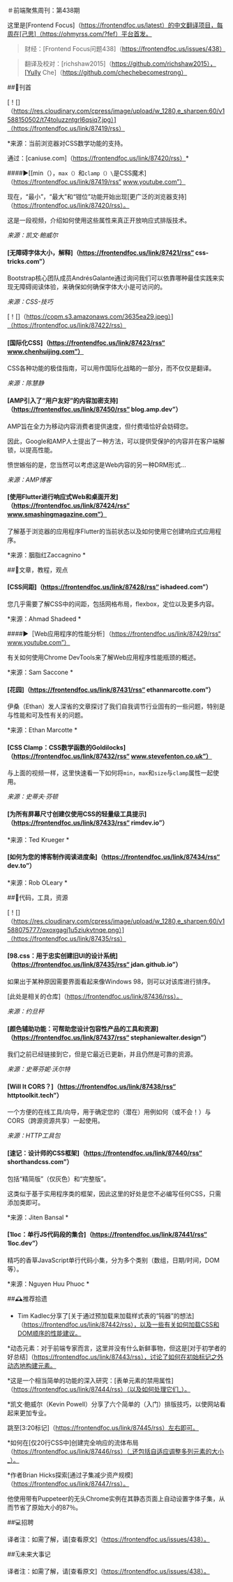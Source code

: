 ＃前端聚焦周刊：第438期

这里是[Frontend Focus]（https://frontendfoc.us/latest）的中文翻译项目，每周在[己思]（https://ohmyrss.com/?fef）平台首发。

>财经：[Frontend Focus问题438]（https://frontendfoc.us/issues/438）

>

>翻译及校对：[richshaw2015]（https://github.com/richshaw2015），[Yully Che]（https://github.com/chechebecomestrong）

##🚀刊首

[！[]（https://res.cloudinary.com/cpress/image/upload/w_1280,e_sharpen:60/v1588150502/t74toluzzntgrl6qsiq7.jpg）]（https://frontendfoc.us/link/87419/rss）

*来源：当前浏览器对CSS数学功能的支持。

通过：[caniuse.com]（https://frontendfoc.us/link/87420/rss）*

####▶[[min（），`max（）`和`clamp（）\`是CSS魔术]（https://frontendfoc.us/link/87419/rss“ www.youtube.com”）

现在，“最小”，“最大”和“钳位”功能开始出现[更广泛的浏览器支持]（https://frontendfoc.us/link/87420/rss）。

这是一段视频，介绍如何使用这些属性来真正开放响应式排版技术。

*来源：凯文·鲍威尔*

#### [无障碍字体大小，解释]（https://frontendfoc.us/link/87421/rss“ css-tricks.com”）

Bootstrap核心团队成员AndrésGalante通过询问我们可以依靠哪种最佳实践来实现无障碍阅读体验，来确保如何确保字体大小是可访问的。

*来源：CSS-技巧*

[！[]（https://copm.s3.amazonaws.com/3635ea29.jpeg）]（https://frontendfoc.us/link/87422/rss）

#### [国际化CSS]（https://frontendfoc.us/link/87423/rss“ www.chenhuijing.com”）

CSS各种功能的极佳指南，可以用作国际化战略的一部分，而不仅仅是翻译。

*来源：陈慧静*

#### [AMP引入了“用户友好”的内容加密支持]（https://frontendfoc.us/link/87450/rss“ blog.amp.dev”）

AMP旨在全力为移动内容消费者提供速度，但付费墙恰好会妨碍您。

因此，Google和AMP人士提出了一种方法，可以提供受保护的内容并在客户端解锁，以提高性能。

愤世嫉俗的是，您当然可以考虑这是Web内容的另一种DRM形式...

*来源：AMP博客*

#### [使用Flutter进行响应式Web和桌面开发]（https://frontendfoc.us/link/87424/rss“ www.smashingmagazine.com”）

了解基于浏览器的应用程序Flutter的当前状态以及如何使用它创建响应式应用程序。

*来源：胭脂红Zaccagnino *

##📙文章，教程，观点

#### [CSS间距]（https://frontendfoc.us/link/87428/rss“ ishadeed.com”）

您几乎需要了解CSS中的间距，包括网格布局，flexbox，定位以及更多内容。

*来源：Ahmad Shadeed *

####▶［Web应用程序的性能分析］（https://frontendfoc.us/link/87429/rss“ www.youtube.com”）

有关如何使用Chrome DevTools来了解Web应用程序性能瓶颈的概述。

*来源：Sam Saccone *

#### [花园]（https://frontendfoc.us/link/87431/rss“ ethanmarcotte.com”）

伊桑（Ethan）发人深省的文章探讨了我们自我调节行业固有的一些问题，特别是与性能和可及性有关的问题。

*来源：Ethan Marcotte *

#### [CSS Clamp：CSS数学函数的Goldilocks]（https://frontendfoc.us/link/87432/rss“ www.stevefenton.co.uk”）

与上面的视频一样，这里快速看一下如何将`min`，`max`和`size`与`clamp`属性一起使用。

*来源：史蒂夫·芬顿*

#### [为所有屏幕尺寸创建仅使用CSS的轻量级工具提示]（https://frontendfoc.us/link/87433/rss“ rimdev.io”）

*来源：Ted Krueger *

#### [如何为您的博客制作阅读进度条]（https://frontendfoc.us/link/87434/rss“ dev.to”）

*来源：Rob OLeary *

##🔧代码，工具，资源

[！[]（https://res.cloudinary.com/cpress/image/upload/w_1280,e_sharpen:60/v1588075777/qxoxgagj1u5ziukvtnqe.png）]（https://frontendfoc.us/link/87435/rss）

#### [98.css：用于忠实创建旧UI的设计系统]（https://frontendfoc.us/link/87435/rss“ jdan.github.io”）

如果出于某种原因需要界面看起来像Windows 98，则可以对该库进行排序。

[此处是相关的仓库]（https://frontendfoc.us/link/87436/rss）。

*来源：约旦秤*

#### [颜色辅助功能：可帮助您设计包容性产品的工具和资源]（https://frontendfoc.us/link/87437/rss“ stephaniewalter.design”）

我们之前已经链接到它，但是它最近已更新，并且仍然是可靠的资源。

*来源：史蒂芬妮·沃尔特*

#### [Will It CORS？]（https://frontendfoc.us/link/87438/rss“ httptoolkit.tech”）

一个方便的在线工具/向导，用于确定您的（潜在）用例如何（或不会！）与CORS（跨源资源共享）一起使用。

*来源：HTTP工具包*

#### [速记：设计师的CSS框架]（https://frontendfoc.us/link/87440/rss“ shorthandcss.com”）

包括“精简版”（仅灰色）和“完整版”。

这类似于基于实用程序类的框架，因此这里的好处是您不必编写任何CSS，只需添加类即可。

*来源：Jiten Bansal *

#### [1loc：单行JS代码段的集合]（https://frontendfoc.us/link/87441/rss“ 1loc.dev”）

精巧的香草JavaScript单行代码小集，分为多个类别（数组，日期/时间，DOM等）。

*来源：Nguyen Huu Phuoc *

##🕰推荐拾遗

* Tim Kadlec分享了[关​​于通过预加载来加载样式表的“钝器”的想法]（https://frontendfoc.us/link/87442/rss），以及一些有关如何加载CSS和DOM顺序的性能建议。

*动态元素：对于前端专家而言，这里并没有什么新鲜事物，但这是[对于初学者的好总结]（https://frontendfoc.us/link/87443/rss），讨论了如何在初始标记之外动态地构建元素。

*这是一个相当简单的功能的深入研究：[表单元素的禁用属性]（https://frontendfoc.us/link/87444/rss）（以及如何处理它们_）。

*凯文·鲍威尔（Kevin Powell）分享了六个简单的（入门）排版技巧，以使网站看起来更加专业。

跳至[3:20标记]（https://frontendfoc.us/link/87445/rss）左右即可。

*如何在[仅20行CSS中]创建完全响应的流体布局（https://frontendfoc.us/link/87446/rss）（_还包括自适应调整多列元素的大小_）。

*作者Brian Hicks探索[通过子集减少资产规模]（https://frontendfoc.us/link/87447/rss）。

他使用带有Puppeteer的无头Chrome实例在其静态页面上自动设置字体子集，从而节省了原始大小的87％。

##💻招聘

译者注：如需了解，请[查看原文]（https://frontendfoc.us/issues/438）。

##🗓未来大事记

译者注：如需了解，请[查看原文]（https://frontendfoc.us/issues/438）。